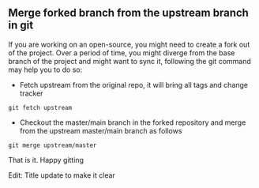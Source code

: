 ## Merge forked branch from the upstream branch in git

If you are working on an open-source, you might need to create a fork out of the project. Over a period of time, you might diverge from the base branch of the project and might want to sync it, following the git command may help you to do so:


- Fetch upstream from the original repo, it will bring all tags and change tracker 

``` 
git fetch upstream

``` 
- Checkout the master/main branch in the forked repository and merge from the upstream master/main branch as follows 

```
git merge upstream/master

```

That is it.
Happy gitting

Edit: Title update to make it clear
